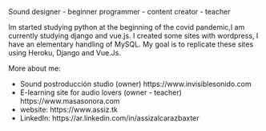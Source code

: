 Sound designer - beginner programmer - content creator - teacher

Im started studying python at the beginning of the covid pandemic,I am currently studying django and vue.js. I created some sites with wordpress, I have an elementary handling of MySQL. My goal is to replicate these sites using Heroku, Django and Vue.Js. 




More about me:
<ul class="container bg-danger">    
<li>Sound postroducción studio (owner) https://www.invisiblesonido.com</li>
<li>E-learning site for audio lovers (owner - teacher) https://www.masasonora.com</li>
<li>website: https://www.assiz.tk</li>
<li>LinkedIn: https://ar.linkedin.com/in/assizalcarazbaxter</li>



</ul>



<!--
**assizalcaraz/assizalcaraz** is a ✨ _special_ ✨ repository because its `README.md` (this file) appears on your GitHub profile.

Here are some ideas to get you started:

- 🔭 I’m currently working on ...
- 🌱 I’m currently learning ...
- 👯 I’m looking to collaborate on ...
- 🤔 I’m looking for help with ...
- 💬 Ask me about ...
- 📫 How to reach me: ...
- 😄 Pronouns: ...
- ⚡ Fun fact: ...
-->


<scrip><link href="https://cdn.jsdelivr.net/npm/bootstrap@5.0.1/dist/css/bootstrap.min.css" rel="stylesheet" integrity="sha384-+0n0xVW2eSR5OomGNYDnhzAbDsOXxcvSN1TPprVMTNDbiYZCxYbOOl7+AMvyTG2x" crossorigin="anonymous"></scrip>